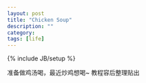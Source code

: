 ```yaml
---
layout: post
title: "Chicken Soup"
description: ""
category: 
tags: [life]
---
```

{% include JB/setup %}

准备做鸡汤喝，最近炒鸡想喝~ 教程容后整理贴出